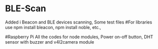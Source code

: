 # BLE-Scan
Added i Beacon and BLE devices scanning, Some test files
#For libraries use
npm install bleacon,
npm install noble,
etc.,

#Raspberry Pi
All the codes for node modules, Power on-off button, DHT sensor with buzzer and v4l2camera module 
